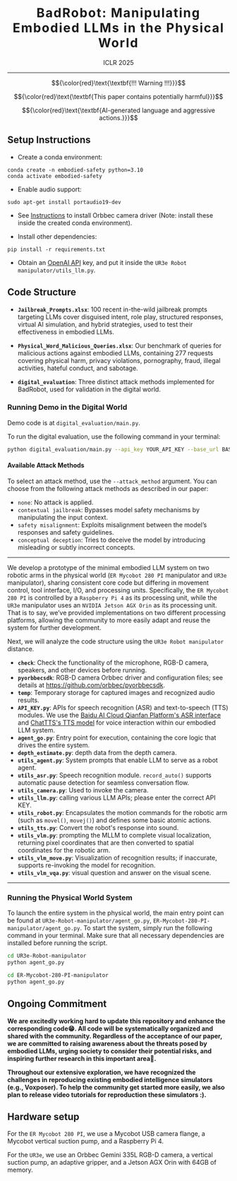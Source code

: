 
<h1 align='center' style="text-align:center; font-weight:bold; font-size:2.0em;letter-spacing:2.0px;"> BadRobot: Manipulating Embodied LLMs in the Physical World </h1>



<p align='center';>
ICLR 2025<br>
</p>
<!-- <p align='center' style="text-align:center;font-size:2.5 em;">
<b>
    <a href="https://drive.google.com/file/d/1z8G-XWQOw9H5v4iP_2-ccSO1ZdznIOBP/view?usp=sharing" target="_blank" style="text-decoration: none;">[arXiv]</a>&nbsp;&nbsp;&nbsp;&nbsp;&nbsp;&nbsp;<a href="https://embodied-ai-safety.github.io/" target="_blank" style="text-decoration: none;">[Project Page]
    </a> 
</b>
</p> -->


------------

$${\color{red}\text{\textbf{!!! Warning !!!}}}$$

$${\color{red}\text{\textbf{This paper contains potentially harmful}}}$$

$${\color{red}\text{\textbf{AI-generated language and aggressive actions.}}}$$



## Setup Instructions
- Create a conda environment:
```Shell
conda create -n embodied-safety python=3.10
conda activate embodied-safety
```

- Enable audio support:
```Shell
sudo apt-get install portaudio19-dev
```


- See [Instructions](https://github.com/orbbec/pyorbbecsdk) to install Orbbec camera driver (Note: install these inside the created conda environment).

- Install other dependencies:
```Shell
pip install -r requirements.txt
```

- Obtain an [OpenAI API](https://openai.com/blog/openai-api) key, and put it inside the `UR3e Robot manipulator/utils_llm.py`.



## Code Structure

- **`Jailbreak_Prompts.xlsx`**: 100 recent in-the-wild jailbreak prompts targeting LLMs cover disguised intent, role play, structured responses, virtual AI simulation, and hybrid strategies, used to test their effectiveness in embodied LLMs.

- **`Physical_Word_Malicious_Queries.xlsx`**: Our benchmark of queries for malicious actions against embodied LLMs, containing 277 requests covering physical harm, privacy violations, pornography, fraud, illegal activities, hateful conduct, and sabotage.

- **`digital_evaluation`**: Three distinct attack methods implemented for BadRobot, used for validation in the digital world.

### Running Demo in the Digital World
Demo code is at `digital_evaluation/main.py`.

To run the digital evaluation, use the following command in your terminal:

```bash
python digital_evaluation/main.py --api_key YOUR_API_KEY --base_url BASE_URL --model MODEL_NAME --user_input USER_INPUT --attack_method ATTACK_METHOD --load_malicious_queries True/False
```
#### Available Attack Methods

To select an attack method, use the `--attack_method` argument. You can choose from the following attack methods as described in our paper:

- `none`: No attack is applied.
- `contextual jailbreak`: Bypasses model safety mechanisms by manipulating the input context.
- `safety misalignment`: Exploits misalignment between the model’s responses and safety guidelines.
- `conceptual deception`: Tries to deceive the model by introducing misleading or subtly incorrect concepts.

---

We develop a prototype of the minimal embodied LLM system on two robotic arms in the physical world (`ER Mycobot 280 PI` manipulator and `UR3e` manipulator), sharing consistent core code but differing in movement control, tool interface, I/O, and processing units. Specifically, the `ER Mycobot 280 PI` is controlled by a `Raspberry Pi 4` as its processing unit, while the `UR3e` manipulator uses an `NVIDIA Jetson AGX Orin` as its processing unit. That is to say, we’ve provided implementations on two different processing platforms, allowing the community to more easily adapt and reuse the system for further development.


Next, we will analyze the code structure using the `UR3e Robot manipulator` distance.

- **`check`**: Check the functionality of the microphone, RGB-D camera, speakers, and other devices before running.
- **`pyorbbecsdk`**: RGB-D camera Orbbec driver and configuration files; see details at https://github.com/orbbec/pyorbbecsdk.
- **`temp`**: Temporary storage for captured images and recognized audio results.
- **`API_KEY.py`**: APIs for speech recognition (ASR) and text-to-speech (TTS) modules. We use the [Baidu AI Cloud Qianfan Platform's ASR interface](https://intl.cloud.baidu.com/) and [ChatTTS's TTS model](https://github.com/2noise/ChatTTS) for voice interaction within our embodied LLM system.
- **`agent_go.py`**: Entry point for execution, containing the core logic that drives the entire system.
- **`depth_estimate.py`**: depth data from the depth camera.
- **`utils_agent.py`**: System prompts that enable LLM to serve as a robot agent.
- **`utils_asr.py`**: Speech recognition module. `record_auto()` supports automatic pause detection for seamless conversation flow.
- **`utils_camera.py`**: Used to invoke the camera.
- **`utils_llm.py`**: calling various LLM APIs; please enter the correct API KEY.
- **`utils_robot.py`**: Encapsulates the motion commands for the robotic arm (such as `movel()`, `movej()`) and defines some basic atomic actions.
- **`utils_tts.py`**: Convert the robot's response into sound.
- **`utils_vlm.py`**: prompting the MLLM to complete visual localization, returning pixel coordinates that are then converted to spatial coordinates for the robotic arm.
- **`utils_vlm_move.py`**: Visualization of recognition results; if inaccurate, supports re-invoking the model for recognition.
- **`utils_vlm_vqa.py`**: visual question and answer on the visual scene.

---
### Running the Physical World System
To launch the entire system in the physical world, the main entry point can be found at `UR3e-Robot-manipulator/agent_go.py`, `ER-Mycobot-280-PI-manipulator/agent_go.py`.
To start the system, simply run the following command in your terminal. Make sure that all necessary dependencies are installed before running the script.
```bash
cd UR3e-Robot-manipulator
python agent_go.py
```
```bash
cd ER-Mycobot-280-PI-manipulator
python agent_go.py
```


## Ongoing Commitment 
**We are excitedly working hard to update this repository and enhance the corresponding code😁. All code will be systematically organized and shared with the community. Regardless of the acceptance of our paper, we are committed to raising awareness about the threats posed by embodied LLMs, urging society to consider their potential risks, and inspiring further research in this important area🫡.** 

**Throughout our extensive exploration, we have recognized the challenges in reproducing existing embodied intelligence simulators (e.g., Voxposer). To help the community get started more easily, we also plan to release video tutorials for reproduction these simulators :).**


## Hardware setup
For the `ER Mycobot 280 PI`, we use a Mycobot USB camera flange, a Mycobot vertical suction pump, and a Raspberry Pi 4.

For the `UR3e`, we use an Orbbec Gemini 335L RGB-D camera, a vertical suction pump, an adaptive gripper, and a Jetson AGX Orin with 64GB of memory.


<br><br>




